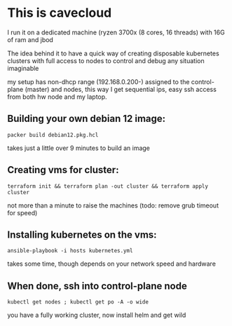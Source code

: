 This is cavecloud
===
I run it on a dedicated machine (ryzen 3700x (8 cores, 16 threads) with 16G of ram and jbod

The idea behind it to have a quick way of creating disposable kubernetes clusters with
full access to nodes to control and debug any situation imaginable

my setup has non-dhcp range (192.168.0.200-) assigned to the control-plane (master) and nodes,
this way I get sequential ips, easy ssh access from both hw node and my laptop.


## Building your own debian 12 image:
```
packer build debian12.pkg.hcl
```
takes just a little over 9 minutes to build an image

## Creating vms for cluster:
```
terraform init && terraform plan -out cluster && terraform apply cluster 
```
not more than a minute to raise the machines (todo: remove grub timeout for speed)

## Installing kubernetes on the vms:
```
ansible-playbook -i hosts kubernetes.yml
```
takes some time, though depends on your network speed and hardware

## When done, ssh into control-plane node
```
kubectl get nodes ; kubectl get po -A -o wide
```
you have a fully working cluster, now install helm and get wild
